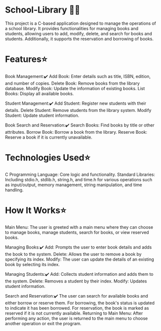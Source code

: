 # School-Library 📕✨
This project is a C-based application designed to manage the operations of a school library. It provides functionalities for managing books and students, allowing users to add, modify, delete, and search for books and students. Additionally, it supports the reservation and borrowing of books.

# Features⭐

Book Management:✔️
Add Book: Enter details such as title, ISBN, edition, and number of copies.
Delete Book: Remove books from the library database.
Modify Book: Update the information of existing books.
List Books: Display all available books.

Student Management:✔️
Add Student: Register new students with their details.
Delete Student: Remove students from the library system.
Modify Student: Update student information.

Book Search and Reservation:✔️
Search Books: Find books by title or other attributes.
Borrow Book: Borrow a book from the library.
Reserve Book: Reserve a book if it is currently unavailable.

# Technologies Used⭐
C Programming Language: Core logic and functionality.
Standard Libraries: Including stdio.h, stdlib.h, string.h, and time.h for various operations such as input/output, memory management, string manipulation, and time handling.

# How It Works⭐
Main Menu: The user is greeted with a main menu where they can choose to manage books, manage students, search for books, or view reserved books.

Managing Books:✔️
Add: Prompts the user to enter book details and adds the book to the system.
Delete: Allows the user to remove a book by specifying its index.
Modify: The user can update the details of an existing book by selecting its index.

Managing Students:✔️
Add: Collects student information and adds them to the system.
Delete: Removes a student by their index.
Modify: Updates student information.

Search and Reservation:✔️
The user can search for available books and either borrow or reserve them.
For borrowing, the book's status is updated to indicate it has been borrowed.
For reservation, the book is marked as reserved if it is not currently available.
Returning to Main Menu: After performing any action, the user is returned to the main menu to choose another operation or exit the program.
